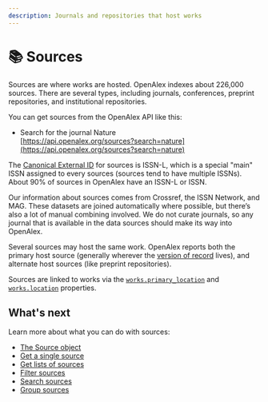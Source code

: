 ```yaml
---
description: Journals and repositories that host works
---
```


# 📚 Sources

Sources are where works are hosted. OpenAlex indexes about 226,000 sources. There are several types, including journals, conferences, preprint repositories, and institutional repositories.

You can get sources from the OpenAlex API like this:

* Search for the journal Nature\
  [https://api.openalex.org/sources?search=nature](https://api.openalex.org/sources?search=nature)

The [Canonical External ID](../../how-to-use-the-api/get-single-entities.md#canonical-external-ids) for sources is ISSN-L, which is a special "main" ISSN assigned to every sources (sources tend to have multiple ISSNs). About 90% of sources in OpenAlex have an ISSN-L or ISSN.

Our information about sources comes from Crossref, the ISSN Network, and MAG. These datasets are joined automatically where possible, but there’s also a lot of manual combining involved. We do not curate journals, so any journal that is available in the data sources should make its way into OpenAlex.&#x20;

Several sources may host the same work. OpenAlex reports both the primary host source (generally wherever the [version of record](https://en.wikipedia.org/wiki/Version\_of\_record) lives), and alternate host sources (like preprint repositories).

Sources are linked to works via the [`works.primary_location`](../works/work-object.md#primary\_location) and [`works.location`](../works/work-object.md#locations) properties.

## What's next

Learn more about what you can do with sources:

* [The Source object](venue-object.md)
* [Get a single source](get-a-single-venue.md)
* [Get lists of sources](get-lists-of-venues.md)
* [Filter sources](filter-venues.md)
* [Search sources](search-venues.md)
* [Group sources](group-venues.md)
